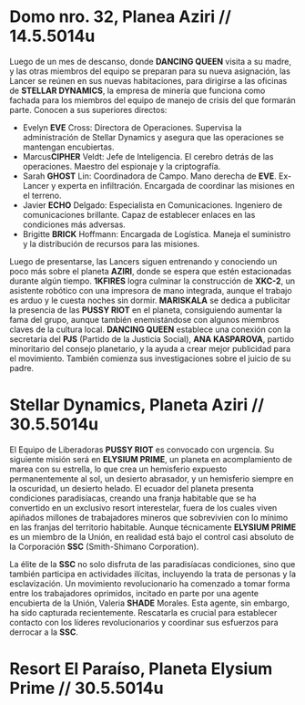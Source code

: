 # Domo nro. 32, Planea Aziri // 14.5.5014u
Luego de un mes de descanso, donde **DANCING QUEEN** visita a su madre, y las otras miembros del equipo se preparan para su nueva asignación, las Lancer se reúnen en sus nuevas habitaciones, para dirigirse a las oficinas de **STELLAR DYNAMICS**, la empresa de minería que funciona como fachada para los miembros del equipo de manejo de crisis del que formarán parte. Conocen a sus superiores directos:
- Evelyn **EVE** Cross: Directora de Operaciones. Supervisa la administración de Stellar Dynamics y asegura que las operaciones se mantengan encubiertas.
- Marcus**CIPHER** Veldt: Jefe de Inteligencia. El cerebro detrás de las operaciones. Maestro del espionaje y la criptografía.
- Sarah **GHOST** Lin: Coordinadora de Campo. Mano derecha de **EVE**. Ex-Lancer y experta en infiltración. Encargada de coordinar las misiones en el terreno.
- Javier **ECHO** Delgado: Especialista en Comunicaciones. Ingeniero de comunicaciones brillante. Capaz de establecer enlaces en las condiciones más adversas.
- Brigitte **BRICK** Hoffmann: Encargada de Logística. Maneja el suministro y la distribución de recursos para las misiones.

Luego de presentarse, las Lancers siguen entrenando y conociendo un poco más sobre el planeta **AZIRI**, donde se espera que estén estacionadas durante algún tiempo.
**1KFIRES** logra culminar la construcción de **XKC-2**, un asistente robótico con una impresora de mano integrada, aunque el trabajo es arduo y le cuesta noches sin dormir.
**MARISKALA** se dedica a publicitar la presencia de las **PUSSY RIOT** en el planeta, consiguiendo aumentar la fama del grupo, aunque también enemistándose con algunos miembros claves de la cultura local.
**DANCING QUEEN** establece una conexión con la secretaria del **PJS** (Partido de la Justicia Social), **ANA KASPAROVA**, partido minoritario del consejo planetario, y la ayuda a crear mejor publicidad para el movimiento. También comienza sus investigaciones sobre el juicio de su padre.

# Stellar Dynamics, Planeta Aziri // 30.5.5014u
El Equipo de Liberadoras **PUSSY RIOT** es convocado con urgencia. Su siguiente misión será en **ELYSIUM PRIME**, un planeta en acomplamiento de marea con su estrella, lo que crea un hemisferio expuesto permanentemente al sol, un desierto abrasador, y un hemisferio siempre en la oscuridad, un desierto helado. El ecuador del planeta presenta condiciones paradisíacas, creando una franja habitable que se ha convertido en un exclusivo resort interestelar, fuera de los cuales viven apiñados millones de trabajadores mineros que sobrevivien con lo mínimo en las franjas del territorio habitable. Aunque técnicamente **ELYSIUM PRIME** es un miembro de la Unión, en realidad está bajo el control casi absoluto de la Corporación **SSC** (Smith-Shimano Corporation).

La élite de la **SSC** no solo disfruta de las paradisíacas condiciones, sino que también participa en actividades ilícitas, incluyendo la trata de personas y la esclavización. Un movimiento revolucionario ha comenzado a tomar forma entre los trabajadores oprimidos, incitado en parte por una agente encubierta de la Unión, Valeria **SHADE** Morales. Esta agente, sin embargo, ha sido capturada recientemente. Rescatarla es crucial para establecer contacto con los líderes revolucionarios y coordinar sus esfuerzos para derrocar a la **SSC**.

# Resort El Paraíso, Planeta Elysium Prime // 30.5.5014u

